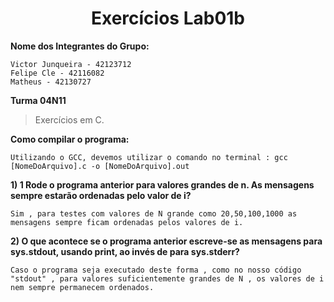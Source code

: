 <h1 align="center"> Exercícios Lab01b</h1>

**Nome dos Integrantes do Grupo:**
```
Victor Junqueira - 42123712
Felipe Cle - 42116082
Matheus - 42130727

```
**Turma 04N11**

> Exercícios em C.


**Como compilar o programa:**

```
Utilizando o GCC, devemos utilizar o comando no terminal : gcc [NomeDoArquivo].c -o [NomeDoArquivo].out

```

**1) 1 Rode o programa anterior para valores grandes de n. As mensagens sempre estarão ordenadas pelo valor de i?**

```
Sim , para testes com valores de N grande como 20,50,100,1000 as mensagens sempre ficam ordenadas pelos valores de i.

```
**2) O que acontece se o programa anterior escreve-se as mensagens
para sys.stdout, usando print, ao invés de para sys.stderr?**

```
Caso o programa seja executado deste forma , como no nosso código "stdout" , para valores suficientemente grandes de N , os valores de i nem sempre permanecem ordenados.

